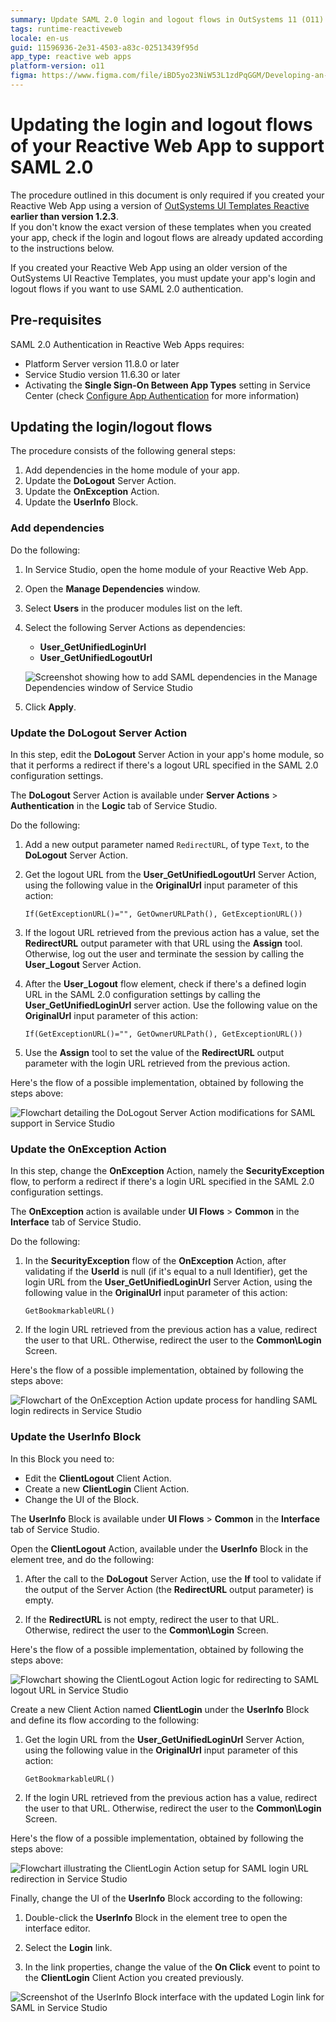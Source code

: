 ```yaml
---
summary: Update SAML 2.0 login and logout flows in OutSystems 11 (O11) for Reactive Web Apps using older UI templates.
tags: runtime-reactiveweb
locale: en-us
guid: 11596936-2e31-4503-a83c-02513439f95d
app_type: reactive web apps
platform-version: o11
figma: https://www.figma.com/file/iBD5yo23NiW53L1zdPqGGM/Developing-an-Application?type=design&node-id=4502%3A1559&mode=design&t=vStGeN187wwjAjiU-1
---
```


# Updating the login and logout flows of your Reactive Web App to support SAML 2.0

<div class="info" markdown="1">

The procedure outlined in this document is only required if you created your Reactive Web App using a version of [OutSystems UI Templates Reactive](https://www.outsystems.com/forge/component-overview/6335/outsystems-ui-templates-reactive) **earlier than version 1.2.3**.  
If you don't know the exact version of these templates when you created your app, check if the login and logout flows are already updated according to the instructions below.

</div>

If you created your Reactive Web App using an older version of the OutSystems UI Reactive Templates, you must update your app's login and logout flows if you want to use SAML 2.0 authentication.

## Pre-requisites

SAML 2.0 Authentication in Reactive Web Apps requires:

* Platform Server version 11.8.0 or later
* Service Studio version 11.6.30 or later
* Activating the **Single Sign-On Between App Types** setting in Service Center (check [Configure App Authentication](https://success.outsystems.com/Documentation/11/Managing_the_Applications_Lifecycle/Secure_the_Applications/Configure_App_Authentication#configure-app-authentication-settings) for more information)

## Updating the login/logout flows

The procedure consists of the following general steps:

1. Add dependencies in the home module of your app.
1. Update the **DoLogout** Server Action.
1. Update the **OnException** Action.
1. Update the **UserInfo** Block.

### Add dependencies

Do the following:

1. In Service Studio, open the home module of your Reactive Web App.
1. Open the **Manage Dependencies** window.
1. Select **Users** in the producer modules list on the left.
1. Select the following Server Actions as dependencies:

    * **User\_GetUnifiedLoginUrl**
    * **User\_GetUnifiedLogoutUrl**

    ![Screenshot showing how to add SAML dependencies in the Manage Dependencies window of Service Studio](images/saml-reactive-manage-dependencies-ss.png "Adding SAML Dependencies in Service Studio")

1. Click **Apply**.

### Update the DoLogout Server Action

In this step, edit the **DoLogout** Server Action in your app's home module, so that it performs a redirect if there's a logout URL specified in the SAML 2.0 configuration settings.

The **DoLogout** Server Action is available under **Server Actions** > **Authentication** in the **Logic** tab of Service Studio.

Do the following:

1. Add a new output parameter named `RedirectURL`, of type `Text`, to the **DoLogout** Server Action.

1. Get the logout URL from the **User\_GetUnifiedLogoutUrl** Server Action, using the following value in the **OriginalUrl** input parameter of this action:

    `If(GetExceptionURL()="", GetOwnerURLPath(), GetExceptionURL())`

1. If the logout URL retrieved from the previous action has a value, set the **RedirectURL** output parameter with that URL using the **Assign** tool. Otherwise, log out the user and terminate the session by calling the **User\_Logout** Server Action.

1. After the **User\_Logout** flow element, check if there's a defined login URL in the SAML 2.0 configuration settings by calling the **User\_GetUnifiedLoginUrl** server action. Use the following value on the **OriginalUrl** input parameter of this action:

    `If(GetExceptionURL()="", GetOwnerURLPath(), GetExceptionURL())`

1. Use the **Assign** tool to set the value of the **RedirectURL** output parameter with the login URL retrieved from the previous action.

Here's the flow of a possible implementation, obtained by following the steps above:

![Flowchart detailing the DoLogout Server Action modifications for SAML support in Service Studio](images/saml-reactive-dologout-flow-details-ss.png "DoLogout Server Action Flow for SAML")

### Update the OnException Action

In this step, change the **OnException** Action, namely the **SecurityException** flow, to perform a redirect if there's a login URL specified in the SAML 2.0 configuration settings.

The **OnException** action is available under **UI Flows** > **Common**  in the **Interface** tab of Service Studio.

Do the following:

1. In the **SecurityException** flow of the **OnException** Action, after validating if the **UserId** is null (if it's equal to a null Identifier), get the login URL from the **User\_GetUnifiedLoginUrl** Server Action, using the following value in the **OriginalUrl** input parameter of this action:

    `GetBookmarkableURL()`

1. If the login URL retrieved from the previous action has a value, redirect the user to that URL. Otherwise, redirect the user to the **Common\Login** Screen.

Here's the flow of a possible implementation, obtained by following the steps above:

![Flowchart of the OnException Action update process for handling SAML login redirects in Service Studio](images/saml-reactive-onexception-flow-details-ss.png "OnException Action Flow Update for SAML")

### Update the UserInfo Block

In this Block you need to:

* Edit the **ClientLogout** Client Action.
* Create a new **ClientLogin** Client Action.
* Change the UI of the Block.

The **UserInfo** Block is available under **UI Flows** > **Common** in the **Interface** tab of Service Studio.

Open the **ClientLogout** Action, available under the **UserInfo** Block in the element tree, and do the following:

1. After the call to the **DoLogout** Server Action, use the **If** tool to validate if the output of the Server Action (the **RedirectURL** output parameter) is empty.

1. If the **RedirectURL** is not empty, redirect the user to that URL. Otherwise, redirect the user to the **Common\Login** Screen.

Here's the flow of a possible implementation, obtained by following the steps above:

![Flowchart showing the ClientLogout Action logic for redirecting to SAML logout URL in Service Studio](images/saml-reactive-clientlogout-flow-ss.png "ClientLogout Action Flow for SAML")

Create a new Client Action named **ClientLogin** under the **UserInfo** Block and define its flow according to the following:

1. Get the login URL from the **User\_GetUnifiedLoginUrl** Server Action, using the following value in the **OriginalUrl** input parameter of this action:

    `GetBookmarkableURL()`

1. If the login URL retrieved from the previous action has a value, redirect the user to that URL. Otherwise, redirect the user to the **Common\Login** Screen.

Here's the flow of a possible implementation, obtained by following the steps above:

![Flowchart illustrating the ClientLogin Action setup for SAML login URL redirection in Service Studio](images/saml-reactive-clientlogin-flow-details-ss.png "ClientLogin Action Flow for SAML")

Finally, change the UI of the **UserInfo** Block according to the following:

1. Double-click the **UserInfo** Block in the element tree to open the interface editor.

1. Select the **Login** link.

1. In the link properties, change the value of the **On Click** event to point to the **ClientLogin** Client Action you created previously.

![Screenshot of the UserInfo Block interface with the updated Login link for SAML in Service Studio](images/saml-reactive-userinfo-ui-ss.png "UserInfo Block UI Update for SAML")
